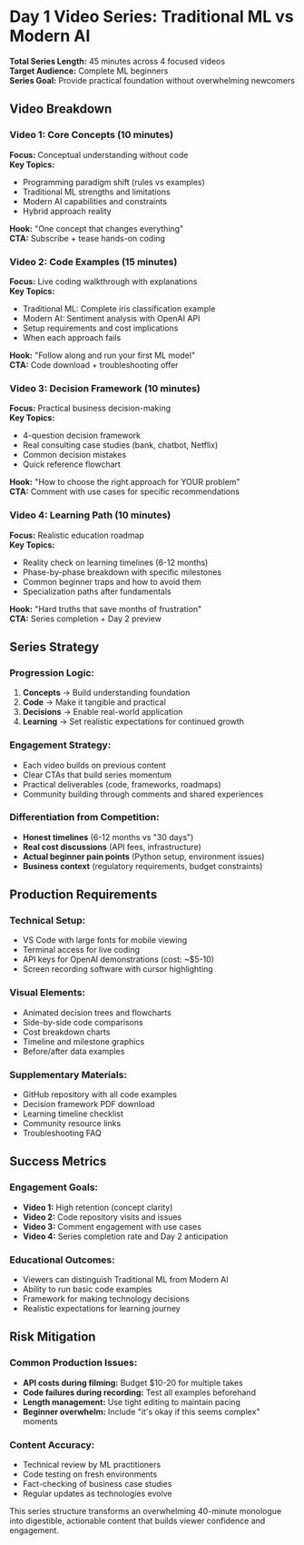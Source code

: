 # Day 1 Video Series: Traditional ML vs Modern AI

**Total Series Length:** 45 minutes across 4 focused videos  
**Target Audience:** Complete ML beginners  
**Series Goal:** Provide practical foundation without overwhelming newcomers

## Video Breakdown

### Video 1: Core Concepts (10 minutes)
**Focus:** Conceptual understanding without code  
**Key Topics:**
- Programming paradigm shift (rules vs examples)
- Traditional ML strengths and limitations  
- Modern AI capabilities and constraints
- Hybrid approach reality

**Hook:** "One concept that changes everything"  
**CTA:** Subscribe + tease hands-on coding

### Video 2: Code Examples (15 minutes) 
**Focus:** Live coding walkthrough with explanations  
**Key Topics:**
- Traditional ML: Complete iris classification example
- Modern AI: Sentiment analysis with OpenAI API
- Setup requirements and cost implications
- When each approach fails

**Hook:** "Follow along and run your first ML model"  
**CTA:** Code download + troubleshooting offer

### Video 3: Decision Framework (10 minutes)
**Focus:** Practical business decision-making  
**Key Topics:**
- 4-question decision framework
- Real consulting case studies (bank, chatbot, Netflix)
- Common decision mistakes
- Quick reference flowchart

**Hook:** "How to choose the right approach for YOUR problem"  
**CTA:** Comment with use cases for specific recommendations

### Video 4: Learning Path (10 minutes)
**Focus:** Realistic education roadmap  
**Key Topics:**
- Reality check on learning timelines (6-12 months)
- Phase-by-phase breakdown with specific milestones
- Common beginner traps and how to avoid them
- Specialization paths after fundamentals

**Hook:** "Hard truths that save months of frustration"  
**CTA:** Series completion + Day 2 preview

## Series Strategy

### Progression Logic:
1. **Concepts** → Build understanding foundation
2. **Code** → Make it tangible and practical  
3. **Decisions** → Enable real-world application
4. **Learning** → Set realistic expectations for continued growth

### Engagement Strategy:
- Each video builds on previous content
- Clear CTAs that build series momentum  
- Practical deliverables (code, frameworks, roadmaps)
- Community building through comments and shared experiences

### Differentiation from Competition:
- **Honest timelines** (6-12 months vs "30 days")
- **Real cost discussions** (API fees, infrastructure)
- **Actual beginner pain points** (Python setup, environment issues)
- **Business context** (regulatory requirements, budget constraints)

## Production Requirements

### Technical Setup:
- VS Code with large fonts for mobile viewing
- Terminal access for live coding
- API keys for OpenAI demonstrations (cost: ~$5-10)
- Screen recording software with cursor highlighting

### Visual Elements:
- Animated decision trees and flowcharts
- Side-by-side code comparisons
- Cost breakdown charts
- Timeline and milestone graphics
- Before/after data examples

### Supplementary Materials:
- GitHub repository with all code examples
- Decision framework PDF download
- Learning timeline checklist
- Community resource links
- Troubleshooting FAQ

## Success Metrics

### Engagement Goals:
- **Video 1:** High retention (concept clarity)
- **Video 2:** Code repository visits and issues
- **Video 3:** Comment engagement with use cases
- **Video 4:** Series completion rate and Day 2 anticipation

### Educational Outcomes:
- Viewers can distinguish Traditional ML from Modern AI
- Ability to run basic code examples
- Framework for making technology decisions
- Realistic expectations for learning journey

## Risk Mitigation

### Common Production Issues:
- **API costs during filming:** Budget $10-20 for multiple takes
- **Code failures during recording:** Test all examples beforehand
- **Length management:** Use tight editing to maintain pacing
- **Beginner overwhelm:** Include "it's okay if this seems complex" moments

### Content Accuracy:
- Technical review by ML practitioners
- Code testing on fresh environments
- Fact-checking of business case studies
- Regular updates as technologies evolve

This series structure transforms an overwhelming 40-minute monologue into digestible, actionable content that builds viewer confidence and engagement.